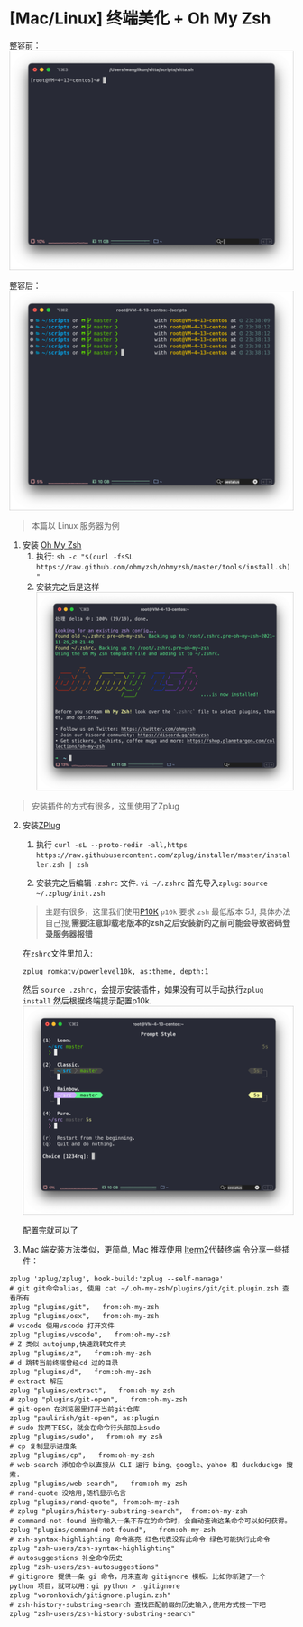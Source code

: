 # [Mac/Linux] 终端美化 + Oh My Zsh
整容前：![整容前](https://raw.githubusercontent.com/Attiv/tubed/master/CleanShot%202021-11-26%20at%2020.21.10%402x.png)

整容后：![](https://raw.githubusercontent.com/Attiv/tubed/master/CleanShot%202021-11-26%20at%2023.38.15%402x.png)
> 本篇以 Linux 服务器为例

1. 安装 [Oh My Zsh](https://ohmyz.sh)
    1) 执行: `sh -c "$(curl -fsSL https://raw.github.com/ohmyzsh/ohmyzsh/master/tools/install.sh)"`
    2) 安装完之后是这样![安装后](https://raw.githubusercontent.com/Attiv/tubed/master/CleanShot%202021-11-26%20at%2020.22.19%402x.png)
    
> 安装插件的方式有很多，这里使用了Zplug
2. 安装[ZPlug](https://github.com/zplug/zplug)
    
    1) 执行 `curl -sL --proto-redir -all,https https://raw.githubusercontent.com/zplug/installer/master/installer.zsh | zsh`
  
    2) 安装完之后编辑 `.zshrc` 文件. `vi ~/.zshrc`
     首先导入`zplug`: `source ~/.zplug/init.zsh`
     > 主题有很多，这里我们使用[P10K](https://github.com/romkatv/powerlevel10k#zplugin)
     > `p10k` 要求 `zsh` 最低版本 5.1, 具体办法自己搜,**需要注意卸载老版本的zsh之后安装新的之前可能会导致密码登录服务器报错**
     
     在`zshrc`文件里加入:
     ```
     zplug romkatv/powerlevel10k, as:theme, depth:1
     ```
     然后 `source .zshrc`，会提示安装插件，如果没有可以手动执行`zplug install`
     然后根据终端提示配置p10k.
     ![看这](https://raw.githubusercontent.com/Attiv/tubed/master/CleanShot%202021-11-26%20at%2023.32.58%402x.png)

    配置完就可以了
      
  3. Mac 端安装方法类似，更简单, Mac 推荐使用 [Iterm2](https://iterm2.com/)代替终端
   令分享一些插件：
   ```
   zplug 'zplug/zplug', hook-build:'zplug --self-manage'
# git git命令alias, 使用 cat ~/.oh-my-zsh/plugins/git/git.plugin.zsh 查看所有
zplug "plugins/git",   from:oh-my-zsh
zplug "plugins/osx",   from:oh-my-zsh
# vscode 使用vscode 打开文件
zplug "plugins/vscode",   from:oh-my-zsh
# Z 类似 autojump,快速跳转文件夹
zplug "plugins/z",   from:oh-my-zsh 
# d 跳转当前终端曾经cd 过的目录
zplug "plugins/d",   from:oh-my-zsh
# extract 解压
zplug "plugins/extract",   from:oh-my-zsh
# zplug "plugins/git-open",   from:oh-my-zsh
# git-open 在浏览器里打开当前git仓库
zplug "paulirish/git-open", as:plugin
# sudo 按两下ESC，就会在命令行头部加上sudo
zplug "plugins/sudo",   from:oh-my-zsh
# cp 复制显示进度条
zplug "plugins/cp",   from:oh-my-zsh
# web-search 添加命令以直接从 CLI 运行 bing、google、yahoo 和 duckduckgo 搜索.
zplug "plugins/web-search",   from:oh-my-zsh
# rand-quote 没啥用,随机显示名言
zplug "plugins/rand-quote", from:oh-my-zsh
# zplug "plugins/history-substring-search",  from:oh-my-zsh
# command-not-found 当你输入一条不存在的命令时，会自动查询这条命令可以如何获得。
zplug "plugins/command-not-found",   from:oh-my-zsh
# zsh-syntax-highlighting 命令高亮 红色代表没有此命令 绿色可能执行此命令
zplug "zsh-users/zsh-syntax-highlighting"
# autosuggestions 补全命令历史
zplug "zsh-users/zsh-autosuggestions"
# gitignore 提供一条 gi 命令，用来查询 gitignore 模板。比如你新建了一个 python 项目，就可以用：gi python > .gitignore 
zplug "voronkovich/gitignore.plugin.zsh"
# zsh-history-substring-search 查找匹配前缀的历史输入,使用方式搜一下吧
zplug "zsh-users/zsh-history-substring-search"

```
   

